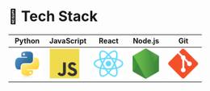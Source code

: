 # 🚀 Tech Stack

| Python | JavaScript | React | Node.js | Git |
|--------|------------|-------|---------|-----|
| <img src="https://raw.githubusercontent.com/devicons/devicon/master/icons/python/python-original.svg" width="60"/> | <img src="https://raw.githubusercontent.com/devicons/devicon/master/icons/javascript/javascript-original.svg" width="60"/> | <img src="https://raw.githubusercontent.com/devicons/devicon/master/icons/react/react-original.svg" width="60"/> | <img src="https://raw.githubusercontent.com/devicons/devicon/master/icons/nodejs/nodejs-original.svg" width="60"/> | <img src="https://raw.githubusercontent.com/devicons/devicon/master/icons/git/git-original.svg" width="60"/> |
